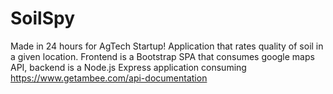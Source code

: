 # SoilSpy
Made in 24 hours for AgTech Startup! 
Application that rates quality of soil in a given location. Frontend is a Bootstrap SPA that consumes google maps API, backend is a Node.js Express application consuming https://www.getambee.com/api-documentation
